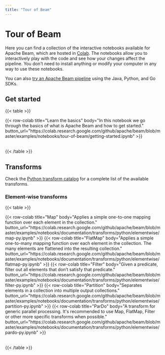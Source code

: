 ```yaml
---
title: "Tour of Beam"
---
```


<!--
Licensed under the Apache License, Version 2.0 (the "License");
you may not use this file except in compliance with the License.
You may obtain a copy of the License at

http://www.apache.org/licenses/LICENSE-2.0

Unless required by applicable law or agreed to in writing, software
distributed under the License is distributed on an "AS IS" BASIS,
WITHOUT WARRANTIES OR CONDITIONS OF ANY KIND, either express or implied.
See the License for the specific language governing permissions and
limitations under the License.
-->

# Tour of Beam

Here you can find a collection of the interactive notebooks available for Apache Beam, which are hosted in
[Colab](https://colab.research.google.com).
The notebooks allow you to interactively play with the code and see how your changes affect the pipeline.
You don't need to install anything or modify your computer in any way to use these notebooks.

You can also [try an Apache Beam pipeline](/get-started/try-apache-beam) using the Java, Python, and Go SDKs.

## Get started

{{< table >}}
<table>
  <col style="width: auto;">
  <col style="width: 200px;">
  {{< row-colab
    title="Learn the basics"
    body="In this notebook we go through the basics of what is Apache Beam and how to get started."
    button_url="https://colab.research.google.com/github/apache/beam/blob/master/examples/notebooks/tour-of-beam/getting-started.ipynb" >}}
</table>
{{< /table >}}

## Transforms

Check the [Python transform catalog](/documentation/transforms/python/overview/)
for a complete list of the available transforms.

### Element-wise transforms

{{< table >}}
<table>
  <col style="width: auto;">
  <col style="width: 200px;">
  {{< row-colab
    title="Map"
    body="Applies a simple one-to-one mapping function over each element in the collection."
    button_url="https://colab.research.google.com/github/apache/beam/blob/master/examples/notebooks/documentation/transforms/python/elementwise/map-py.ipynb" >}}
  {{< row-colab
    title="FlatMap"
    body="Applies a simple one-to-many mapping function over each element in the collection. The many elements are flattened into the resulting collection."
    button_url="https://colab.research.google.com/github/apache/beam/blob/master/examples/notebooks/documentation/transforms/python/elementwise/flatmap-py.ipynb" >}}
  {{< row-colab
    title="Filter"
    body="Given a predicate, filter out all elements that don’t satisfy that predicate."
    button_url="https://colab.research.google.com/github/apache/beam/blob/master/examples/notebooks/documentation/transforms/python/elementwise/filter-py.ipynb" >}}
  {{< row-colab
    title="Partition"
    body="Separates elements in a collection into multiple output collections."
    button_url="https://colab.research.google.com/github/apache/beam/blob/master/examples/notebooks/documentation/transforms/python/elementwise/partition-py.ipynb" >}}
  {{< row-colab
    title="ParDo"
    body="A transform for generic parallel processing. It's recommended to use Map, FlatMap, Filter or other more specific transforms when possible."
    button_url="https://colab.research.google.com/github/apache/beam/blob/master/examples/notebooks/documentation/transforms/python/elementwise/pardo-py.ipynb" >}}
</table>
{{< /table >}}
